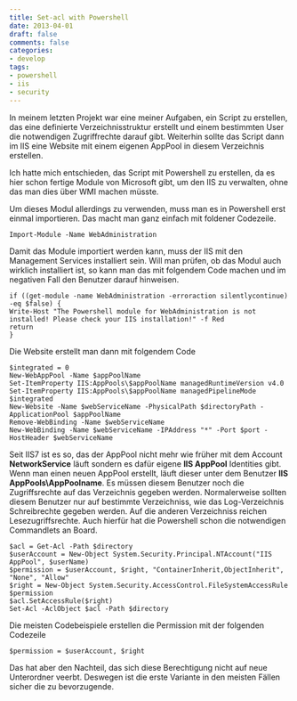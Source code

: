 ```yaml
---
title: Set-acl with Powershell
date: 2013-04-01
draft: false
comments: false
categories:
- develop
tags:
- powershell
- iis
- security
---
```


In meinem letzten Projekt war eine meiner Aufgaben, ein Script zu erstellen, das eine definierte Verzeichnisstruktur erstellt und einem bestimmten User die notwendigen Zugriffrechte darauf gibt.
Weiterhin sollte das Script dann im IIS eine Website mit einem eigenen AppPool in diesem Verzeichnis erstellen.

Ich hatte mich entschieden, das Script mit Powershell zu erstellen, da es hier schon fertige Module von Microsoft gibt, um den IIS zu verwalten, ohne das man dies über WMI machen müsste.

Um dieses Modul allerdings zu verwenden, muss man es in Powershell erst einmal importieren. Das macht man ganz einfach mit foldener Codezeile.

```
Import-Module -Name WebAdministration
```

Damit das Module importiert werden kann, muss der IIS mit den Management Services installiert sein. Will man prüfen, ob das Modul auch wirklich installiert ist, so kann man das mit folgendem Code machen und im negativen Fall den Benutzer darauf hinweisen.

```
if ((get-module -name WebAdministration -erroraction silentlycontinue) -eq $false) {
Write-Host "The Powershell module for WebAdministration is not installed! Please check your IIS installation!" -f Red
return
}
```

Die Website erstellt man dann mit folgendem Code

```
$integrated = 0
New-WebAppPool -Name $appPoolName
Set-ItemProperty IIS:AppPools\$appPoolName managedRuntimeVersion v4.0
Set-ItemProperty IIS:AppPools\$appPoolName managedPipelineMode $integrated
New-Website -Name $webServiceName -PhysicalPath $directoryPath -ApplicationPool $appPoolName
Remove-WebBinding -Name $webServiceName
New-WebBinding -Name $webServiceName -IPAddress "*" -Port $port -HostHeader $webServiceName
```

Seit IIS7 ist es so, das der AppPool nicht mehr wie früher mit dem Account **NetworkService** läuft sondern es dafür eigene **IIS AppPool** Identities gibt. Wenn man einen neuen AppPool erstellt, läuft dieser unter dem Benutzer **IIS AppPools\AppPoolname**. Es müssen diesem Benutzer noch die Zugriffsrechte auf das Verzeichnis gegeben werden. Normalerweise sollten diesem Benutzer nur auf bestimmte Verzeichniss, wie das Log-Verzeichnis Schreibrechte gegeben werden. Auf die anderen Verzeichniss reichen Lesezugriffsrechte. Auch hierfür hat die Powershell schon die notwendigen Commandlets an Board.

```
$acl = Get-Acl -Path $directory
$userAccount = New-Object System.Security.Principal.NTAccount("IIS AppPool", $userName)
$permission = $userAccount, $right, "ContainerInherit,ObjectInherit", "None", "Allow"
$right = New-Object System.Security.AccessControl.FileSystemAccessRule $permission
$acl.SetAccessRule($right)
Set-Acl -AclObject $acl -Path $directory
```

Die meisten Codebeispiele erstellen die Permission mit der folgenden Codezeile

```
$permission = $userAccount, $right
```

Das hat aber den Nachteil, das sich diese Berechtigung nicht auf neue Unterordner veerbt. Deswegen ist die erste Variante in den meisten Fällen sicher die zu bevorzugende.

